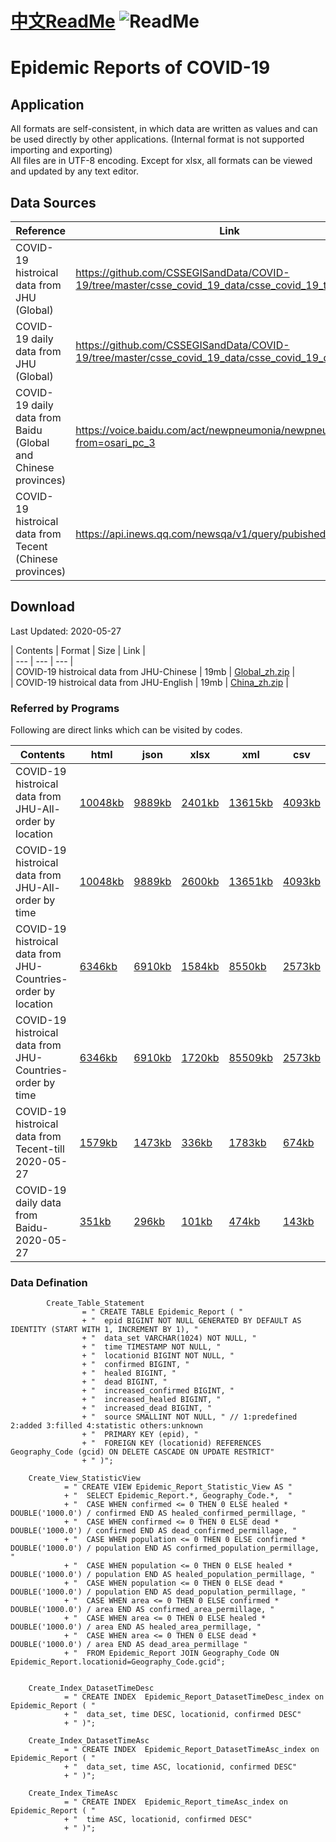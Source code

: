 # [中文ReadMe](https://github.com/Mararsh/MyBox_data/tree/master/COVID19)  ![ReadMe](https://mararsh.github.io/MyBox_data/iconOK.png)   

# Epidemic Reports of COVID-19

## Application
All formats are self-consistent, in which data are written as values and can be used directly by other applications. (Internal format is not supported importing and exporting)        
All files are in UTF-8 encoding. Except for xlsx, all formats can be viewed and updated by any text editor.      

## Data Sources

| Reference | Link |    
| --- | --- |   
| COVID-19 histroical data from JHU (Global) | https://github.com/CSSEGISandData/COVID-19/tree/master/csse_covid_19_data/csse_covid_19_time_series/ |       
| COVID-19 daily data from JHU (Global) | https://github.com/CSSEGISandData/COVID-19/tree/master/csse_covid_19_data/csse_covid_19_daily_reports |       
| COVID-19 daily data from Baidu (Global and Chinese provinces) | https://voice.baidu.com/act/newpneumonia/newpneumonia/?from=osari_pc_3 |       
| COVID-19 histroical data from Tecent (Chinese provinces) | https://api.inews.qq.com/newsqa/v1/query/pubished/daily/list? |       
 
## Download

Last Updated: 2020-05-27

| Contents | Format | Size | Link |    
| --- | --- |  --- |   
| COVID-19 histroical data from JHU-Chinese | 19mb | [Global_zh.zip](https://github.com/Mararsh/MyBox_data/releases/download/v1.3/COVID-19_JHU_Chinese.zip) |       
| COVID-19 histroical data from JHU-English | 19mb | [China_zh.zip](https://github.com/Mararsh/MyBox_data/releases/download/v1.3/COVID-19_JHU_English.zip) |       


### Referred by Programs 

Following are direct links which can be visited by codes.      

| Contents | html | json | xlsx | xml | csv | 
| --- | --- | --- | --- | --- | --- | 
| COVID-19 histroical data from JHU-All-order by location |  [10048kb](http://mararsh.github.io/MyBox_data/COVID19/en/COVID-19_JHU_Locations.htm) | [9889kb](http://mararsh.github.io/MyBox_data/COVID19/en/COVID-19_JHU_Locations.json) | [2401kb](http://mararsh.github.io/MyBox_data/COVID19/en/COVID-19_JHU_Locations.xlsx) | [13615kb](http://mararsh.github.io/MyBox_data/COVID19/en/COVID-19_JHU_Locations.xml) | [4093kb](http://mararsh.github.io/MyBox_data/COVID19/en/COVID-19_JHU_Locations.csv) |        
| COVID-19 histroical data from JHU-All-order by time |  [10048kb](http://mararsh.github.io/MyBox_data/COVID19/en/COVID-19_JHU_Times.htm) | [9889kb](http://mararsh.github.io/MyBox_data/COVID19/en/COVID-19_JHU_Times.json) | [2600kb](http://mararsh.github.io/MyBox_data/COVID19/en/COVID-19_JHU_Times.xlsx) | [13651kb](http://mararsh.github.io/MyBox_data/COVID19/en/COVID-19_JHU_Times.xml) | [4093kb](http://mararsh.github.io/MyBox_data/COVID19/en/COVID-19_JHU_Times.csv) |         
| COVID-19 histroical data from JHU-Countries-order by location |  [6346kb](http://mararsh.github.io/MyBox_data/COVID19/en/COVID-19_JHU_Countries_Times.htm) | [6910kb](http://mararsh.github.io/MyBox_data/COVID19/en/COVID-19_JHU_Countries_Times.json) | [1584kb](http://mararsh.github.io/MyBox_data/COVID19/en/COVID-19_JHU_Countries_Times.xlsx) | [8550kb](http://mararsh.github.io/MyBox_data/COVID19/en/COVID-19_JHU_Countries_Times.xml) | [2573kb](http://mararsh.github.io/MyBox_data/COVID19/en/COVID-19_JHU_Countries_Times.csv) |   
| COVID-19 histroical data from JHU-Countries-order by time |  [6346kb](http://mararsh.github.io/MyBox_data/COVID19/en/COVID-19_JHU_Times_Countries.htm) | [6910kb](http://mararsh.github.io/MyBox_data/COVID19/en/COVID-19_JHU_Times_Countries.json) | [1720kb](http://mararsh.github.io/MyBox_data/COVID19/en/COVID-19_JHU_Times_Countries.xlsx) | [85509kb](http://mararsh.github.io/MyBox_data/COVID19/en/COVID-19_JHU_Times_Countries.xml) | [2573kb](http://mararsh.github.io/MyBox_data/COVID19/en/COVID-19_JHU_Times_Countries.csv) |   
| COVID-19 histroical data from Tecent-till 2020-05-27 |  [1579kb](http://mararsh.github.io/MyBox_data/COVID19/en/COVID-19_Tencent_2020-05-27.htm) | [1473kb](http://mararsh.github.io/MyBox_data/COVID19/en/COVID-19_Tencent_2020-05-27.json) | [336kb](http://mararsh.github.io/MyBox_data/COVID19/en/COVID-19_Tencent_2020-05-27.xlsx) | [1783kb](http://mararsh.github.io/MyBox_data/COVID19/en/COVID-19_Tencent_2020-05-27.xml) | [674kb](http://mararsh.github.io/MyBox_data/COVID19/en/COVID-19_Tencent_2020-05-27.csv) |   
| COVID-19 daily data from Baidu-2020-05-27 |  [351kb](http://mararsh.github.io/MyBox_data/COVID19/en/COVID-19_Baidu_2020-05-27.htm) | [296kb](http://mararsh.github.io/MyBox_data/COVID19/en/COVID-19_Baidu_2020-05-27.json) | [101kb](http://mararsh.github.io/MyBox_data/COVID19/en/COVID-19_Baidu_2020-05-27.xlsx) | [474kb](http://mararsh.github.io/MyBox_data/COVID19/en/COVID-19_Baidu_2020-05-27.xml) | [143kb](http://mararsh.github.io/MyBox_data/COVID19/en/COVID-19_Baidu_2020-05-27.csv) |  



### Data Defination
```
        Create_Table_Statement
                = " CREATE TABLE Epidemic_Report ( "
                + "  epid BIGINT NOT NULL GENERATED BY DEFAULT AS IDENTITY (START WITH 1, INCREMENT BY 1), "
                + "  data_set VARCHAR(1024) NOT NULL, "
                + "  time TIMESTAMP NOT NULL, "
                + "  locationid BIGINT NOT NULL, "
                + "  confirmed BIGINT, "
                + "  healed BIGINT, "
                + "  dead BIGINT, "
                + "  increased_confirmed BIGINT, "
                + "  increased_healed BIGINT, "
                + "  increased_dead BIGINT, "
                + "  source SMALLINT NOT NULL, " // 1:predefined 2:added 3:filled 4:statistic others:unknown
                + "  PRIMARY KEY (epid), "
                + "  FOREIGN KEY (locationid) REFERENCES Geography_Code (gcid) ON DELETE CASCADE ON UPDATE RESTRICT"
                + " )";

    Create_View_StatisticView
            = " CREATE VIEW Epidemic_Report_Statistic_View AS "
            + "  SELECT Epidemic_Report.*, Geography_Code.*,  "
            + "  CASE WHEN confirmed <= 0 THEN 0 ELSE healed * DOUBLE('1000.0') / confirmed END AS healed_confirmed_permillage, "
            + "  CASE WHEN confirmed <= 0 THEN 0 ELSE dead * DOUBLE('1000.0') / confirmed END AS dead_confirmed_permillage, "
            + "  CASE WHEN population <= 0 THEN 0 ELSE confirmed * DOUBLE('1000.0') / population END AS confirmed_population_permillage, "
            + "  CASE WHEN population <= 0 THEN 0 ELSE healed * DOUBLE('1000.0') / population END AS healed_population_permillage, "
            + "  CASE WHEN population <= 0 THEN 0 ELSE dead * DOUBLE('1000.0') / population END AS dead_population_permillage, "
            + "  CASE WHEN area <= 0 THEN 0 ELSE confirmed * DOUBLE('1000.0') / area END AS confirmed_area_permillage, "
            + "  CASE WHEN area <= 0 THEN 0 ELSE healed * DOUBLE('1000.0') / area END AS healed_area_permillage, "
            + "  CASE WHEN area <= 0 THEN 0 ELSE dead * DOUBLE('1000.0') / area END AS dead_area_permillage "
            + "  FROM Epidemic_Report JOIN Geography_Code ON Epidemic_Report.locationid=Geography_Code.gcid";


    Create_Index_DatasetTimeDesc
            = " CREATE INDEX  Epidemic_Report_DatasetTimeDesc_index on Epidemic_Report ( "
            + "  data_set, time DESC, locationid, confirmed DESC"
            + " )";

    Create_Index_DatasetTimeAsc
            = " CREATE INDEX  Epidemic_Report_DatasetTimeAsc_index on Epidemic_Report ( "
            + "  data_set, time ASC, locationid, confirmed DESC"
            + " )";

    Create_Index_TimeAsc
            = " CREATE INDEX  Epidemic_Report_timeAsc_index on Epidemic_Report ( "
            + "  time ASC, locationid, confirmed DESC"
            + " )";


```

